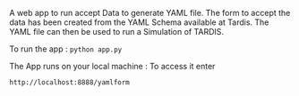 A web app to run accept Data to generate YAML file.
The form to accept the data has been created from the YAML Schema available at Tardis.
The YAML file can then be used to run a Simulation of TARDIS.

To run the app : 
<code>python app.py</code>

The App runs on your local machine : To access it enter <br>
<code> http://localhost:8888/yamlform </code>
